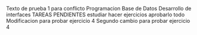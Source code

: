 Texto de prueba 1 para conflicto
Programacion
Base de Datos
Desarrollo de interfaces
TAREAS PENDIENTES
estudiar
hacer ejercicios
aprobarlo todo
Modificacion para probar ejercicio 4
Segundo cambio para probar ejercicio 4
